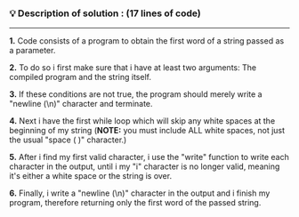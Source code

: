 ### 💡 Description of solution : (17 lines of code)
--------------------------------
<p> <b>1.</b> Code consists of a program to obtain the first word of a string passed as a parameter. </p>
<p> <b>2.</b> To do so i first make sure that i have at least two arguments: The compiled program and the string itself. </p>
<p> <b>3.</b> If these conditions are not true, the program should merely write a "newline  (\n)" character and terminate. </p>

<p> <b>4.</b> Next i have the first while loop which will skip any white spaces at the beginning of my string (<b>NOTE:</b> you must include ALL white spaces, not just the usual "space ( )" character.) </p>
<p> <b>5.</b> After i find my first valid character, i use the "write" function to write each character in the output, until i my "i" character is no longer valid, meaning it's either a white space or the string is over.</p>
<p> <b>6.</b> Finally, i write a "newline  (\n)" character in the output and i finish my program, therefore returning only the first word of the passed string. </p>
